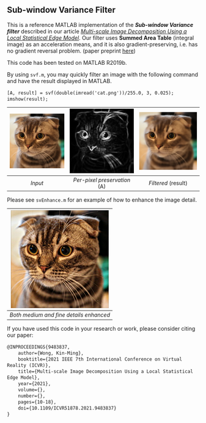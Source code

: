 ## Sub-window Variance Filter

This is a reference MATLAB implementation of the _**Sub-window Variance filter**_ described in our article [_Multi-scale Image Decomposition Using a Local Statistical Edge Model_](https://ieeexplore.ieee.org/document/9483837).  Our filter uses **Summed Area Table** (integral image) as an acceleration means, and it is also gradient-preserving, i.e. has no gradient reversal problem. (paper preprint [here](https://arxiv.org/abs/2105.01951))

This code has been tested on MATLAB R2019b.

By using `svf.m`, you may quickly filter an image with the following command and have the result displayed in MATLAB.

    [A, result] = svf(double(imread('cat.png'))/255.0, 3, 0.025);
    imshow(result);

<img src="cat.png" alt="Input" width=256/> | <img src="cat_A.png" alt="Input" width=256/> | <img src="cat_SVF.png" alt="Input" width=256/> 
:---: | :---: | :---:  
*Input* | *Per-pixel preservation* (A) | *Filtered* (result)

Please see `svEnhance.m` for an example of how to enhance the image detail.

<img src="cat_Enhanced.png" alt="Input" width=256/> |
:---: |
*Both medium and fine details enhanced* |

If you have used this code in your research or work, please consider citing our paper:

    @INPROCEEDINGS{9483837,
        author={Wong, Kin-Ming},
        booktitle={2021 IEEE 7th International Conference on Virtual Reality (ICVR)},
        title={Multi-scale Image Decomposition Using a Local Statistical Edge Model},
        year={2021},
        volume={},
        number={},
        pages={10-18},
        doi={10.1109/ICVR51878.2021.9483837}
    }

